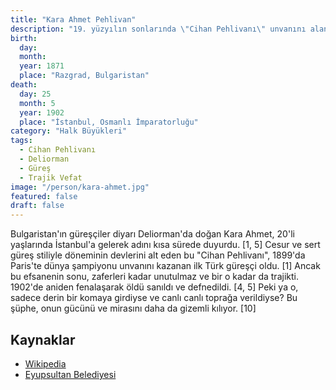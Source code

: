 ```yaml
---
title: "Kara Ahmet Pehlivan"
description: "19. yüzyılın sonlarında \"Cihan Pehlivanı\" unvanını alan ve trajik ölümüyle efsaneleşen ünlü Türk güreşçi."
birth:
  day: 
  month: 
  year: 1871
  place: "Razgrad, Bulgaristan"
death:
  day: 25
  month: 5
  year: 1902
  place: "İstanbul, Osmanlı İmparatorluğu"
category: "Halk Büyükleri"
tags:
  - Cihan Pehlivanı
  - Deliorman
  - Güreş
  - Trajik Vefat
image: "/person/kara-ahmet.jpg"
featured: false
draft: false
---
```


Bulgaristan'ın güreşçiler diyarı Deliorman'da doğan Kara Ahmet, 20'li yaşlarında İstanbul'a gelerek adını kısa sürede duyurdu. [1, 5] Cesur ve sert güreş stiliyle döneminin devlerini alt eden bu "Cihan Pehlivanı", 1899'da Paris'te dünya şampiyonu unvanını kazanan ilk Türk güreşçi oldu. [1] Ancak bu efsanenin sonu, zaferleri kadar unutulmaz ve bir o kadar da trajikti. 1902'de aniden fenalaşarak öldü sanıldı ve defnedildi. [4, 5] Peki ya o, sadece derin bir komaya girdiyse ve canlı canlı toprağa verildiyse? Bu şüphe, onun gücünü ve mirasını daha da gizemli kılıyor. [10]

## Kaynaklar

- [Wikipedia](https://tr.wikipedia.org/wiki/Kara_Ahmed)
- [Eyupsultan Belediyesi](https://www.eyupsultan.bel.tr/tr/main/pages/cihan-pehlivani-kara-ahmed/1190)